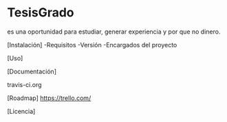 # TesisGrado
es una oportunidad para estudiar, generar experiencia y por que no dinero.

[Instalación]
-Requisitos
-Versión
-Encargados del proyecto

[Uso]

[Documentación]

travis-ci.org

[Roadmap]
https://trello.com/

[Licencia]
